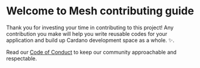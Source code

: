 # Welcome to Mesh contributing guide

Thank you for investing your time in contributing to this project! Any contribution you make will help you write reusable codes for your application and build up Cardano development space as a whole. :sparkles:. 

Read our [Code of Conduct](./CODE_OF_CONDUCT.md) to keep our community approachable and respectable.
